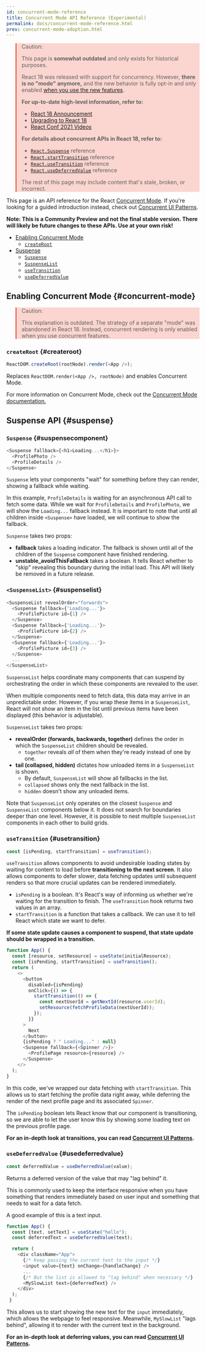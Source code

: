 ```yaml
---
id: concurrent-mode-reference
title: Concurrent Mode API Reference (Experimental)
permalink: docs/concurrent-mode-reference.html
prev: concurrent-mode-adoption.html
---
```


<style>
.scary > blockquote {
  background-color: rgba(237, 51, 21, 0.2);
  border-left-color: #ed3315;
}
</style>

<div class="scary">

>Caution:
>
>This page is **somewhat outdated** and only exists for historical purposes.
>
>React 18 was released with support for concurrency. However, **there is no "mode" anymore,** and the new behavior is fully opt-in and only enabled [when you use the new features](https://reactjs.org/blog/2022/03/29/react-v18.html#gradually-adopting-concurrent-features).
>
>**For up-to-date high-level information, refer to:**
>* [React 18 Announcement](https://reactjs.org/blog/2022/03/29/react-v18.html)
>* [Upgrading to React 18](https://reactjs.org/blog/2022/03/08/react-18-upgrade-guide.html)
>* [React Conf 2021 Videos](http://localhost:8000/blog/2021/12/17/react-conf-2021-recap.html)
>
>**For details about concurrent APIs in React 18, refer to:**
>* [`React.Suspense`](https://reactjs.org/docs/react-api.html#reactsuspense) reference
>* [`React.startTransition`](https://reactjs.org/docs/react-api.html#starttransition) reference
>* [`React.useTransition`](https://reactjs.org/docs/hooks-reference.html#usetransition) reference
>* [`React.useDeferredValue`](https://reactjs.org/docs/hooks-reference.html#usedeferredvalue) reference
>
>The rest of this page may include content that's stale, broken, or incorrect.

</div>

This page is an API reference for the React [Concurrent Mode](/docs/concurrent-mode-intro.html). If you're looking for a guided introduction instead, check out [Concurrent UI Patterns](/docs/concurrent-mode-patterns.html).

**Note: This is a Community Preview and not the final stable version. There will likely be future changes to these APIs. Use at your own risk!**

- [Enabling Concurrent Mode](#concurrent-mode)
    - [`createRoot`](#createroot)
- [Suspense](#suspense)
    - [`Suspense`](#suspensecomponent)
    - [`SuspenseList`](#suspenselist)
    - [`useTransition`](#usetransition)
    - [`useDeferredValue`](#usedeferredvalue)

## Enabling Concurrent Mode {#concurrent-mode}

<div class="scary">

>Caution:
>
>This explanation is outdated. The strategy of a separate "mode" was abandoned in React 18. Instead, concurrent rendering is only enabled when you use concurrent features.

</div>

### `createRoot` {#createroot}

```js
ReactDOM.createRoot(rootNode).render(<App />);
```

Replaces `ReactDOM.render(<App />, rootNode)` and enables Concurrent Mode.

For more information on Concurrent Mode, check out the [Concurrent Mode documentation.](/docs/concurrent-mode-intro.html)

## Suspense API {#suspense}

### `Suspense` {#suspensecomponent}

```js
<Suspense fallback={<h1>Loading...</h1>}>
  <ProfilePhoto />
  <ProfileDetails />
</Suspense>
```

`Suspense` lets your components "wait" for something before they can render, showing a fallback while waiting.

In this example, `ProfileDetails` is waiting for an asynchronous API call to fetch some data. While we wait for `ProfileDetails` and `ProfilePhoto`, we will show the `Loading...` fallback instead. It is important to note that until all children inside `<Suspense>` have loaded, we will continue to show the fallback.

`Suspense` takes two props:
* **fallback** takes a loading indicator. The fallback is shown until all of the children of the `Suspense` component have finished rendering.
* **unstable_avoidThisFallback** takes a boolean. It tells React whether to "skip" revealing this boundary during the initial load. This API will likely be removed in a future release.

### `<SuspenseList>` {#suspenselist}

```js
<SuspenseList revealOrder="forwards">
  <Suspense fallback={'Loading...'}>
    <ProfilePicture id={1} />
  </Suspense>
  <Suspense fallback={'Loading...'}>
    <ProfilePicture id={2} />
  </Suspense>
  <Suspense fallback={'Loading...'}>
    <ProfilePicture id={3} />
  </Suspense>
  ...
</SuspenseList>
```

`SuspenseList` helps coordinate many components that can suspend by orchestrating the order in which these components are revealed to the user.

When multiple components need to fetch data, this data may arrive in an unpredictable order. However, if you wrap these items in a `SuspenseList`, React will not show an item in the list until previous items have been displayed (this behavior is adjustable).

`SuspenseList` takes two props:
* **revealOrder (forwards, backwards, together)** defines the order in which the `SuspenseList` children should be revealed.
  * `together` reveals *all* of them when they're ready instead of one by one.
* **tail (collapsed, hidden)** dictates how unloaded items in a `SuspenseList` is shown. 
    * By default, `SuspenseList` will show all fallbacks in the list.
    * `collapsed` shows only the next fallback in the list.
    * `hidden` doesn't show any unloaded items.

Note that `SuspenseList` only operates on the closest `Suspense` and `SuspenseList` components below it. It does not search for boundaries deeper than one level. However, it is possible to nest multiple `SuspenseList` components in each other to build grids.

### `useTransition` {#usetransition}

```js
const [isPending, startTransition] = useTransition();
```

`useTransition` allows components to avoid undesirable loading states by waiting for content to load before **transitioning to the next screen**. It also allows components to defer slower, data fetching updates until subsequent renders so that more crucial updates can be rendered immediately.

* `isPending` is a boolean. It's React's way of informing us whether we're waiting for the transition to finish.
The `useTransition` hook returns two values in an array.
* `startTransition` is a function that takes a callback. We can use it to tell React which state we want to defer.

**If some state update causes a component to suspend, that state update should be wrapped in a transition.**

```js
function App() {
  const [resource, setResource] = useState(initialResource);
  const [isPending, startTransition] = useTransition();
  return (
    <>
      <button
        disabled={isPending}
        onClick={() => {
          startTransition(() => {
            const nextUserId = getNextId(resource.userId);
            setResource(fetchProfileData(nextUserId));
          });
        }}
      >
        Next
      </button>
      {isPending ? " Loading..." : null}
      <Suspense fallback={<Spinner />}>
        <ProfilePage resource={resource} />
      </Suspense>
    </>
  );
}
```

In this code, we've wrapped our data fetching with `startTransition`. This allows us to start fetching the profile data right away, while deferring the render of the next profile page and its associated `Spinner`.

The `isPending` boolean lets React know that our component is transitioning, so we are able to let the user know this by showing some loading text on the previous profile page.

**For an in-depth look at transitions, you can read [Concurrent UI Patterns](/docs/concurrent-mode-patterns.html#transitions).**

### `useDeferredValue` {#usedeferredvalue}

```js
const deferredValue = useDeferredValue(value);
```

Returns a deferred version of the value that may "lag behind" it.

This is commonly used to keep the interface responsive when you have something that renders immediately based on user input and something that needs to wait for a data fetch.

A good example of this is a text input.

```js
function App() {
  const [text, setText] = useState("hello");
  const deferredText = useDeferredValue(text); 

  return (
    <div className="App">
      {/* Keep passing the current text to the input */}
      <input value={text} onChange={handleChange} />
      ...
      {/* But the list is allowed to "lag behind" when necessary */}
      <MySlowList text={deferredText} />
    </div>
  );
 }
```

This allows us to start showing the new text for the `input` immediately, which allows the webpage to feel responsive. Meanwhile, `MySlowList` "lags behind", allowing it to render with the current text in the background.

**For an in-depth look at deferring values, you can read [Concurrent UI Patterns](/docs/concurrent-mode-patterns.html#deferring-a-value).**
